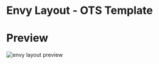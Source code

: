 # Envy Layout - OTS Template

# Preview
![envy layout preview](https://github.com/pedrogiampietro/ots_layouts/blob/Envy/preview.png)
